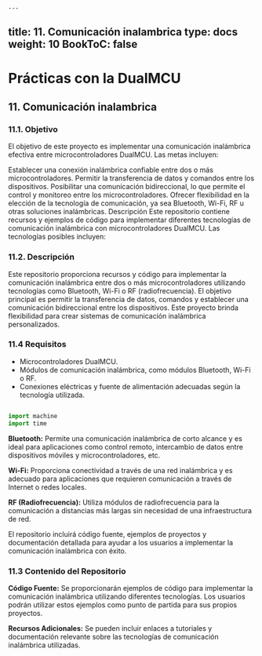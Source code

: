     ---
title: 11. Comunicación inalambrica
type: docs
weight: 10
BookToC: false
---

# Prácticas con la DualMCU

##    11. Comunicación inalambrica
### 11.1. Objetivo
El objetivo de este proyecto es implementar una comunicación inalámbrica efectiva entre microcontroladores DualMCU. Las metas incluyen:

Establecer una conexión inalámbrica confiable entre dos o más microcontroladores.
Permitir la transferencia de datos y comandos entre los dispositivos.
Posibilitar una comunicación bidireccional, lo que permite el control y monitoreo entre los microcontroladores.
Ofrecer flexibilidad en la elección de la tecnología de comunicación, ya sea Bluetooth, Wi-Fi, RF u otras soluciones inalámbricas.
Descripción
Este repositorio contiene recursos y ejemplos de código para implementar diferentes tecnologías de comunicación inalámbrica con microcontroladores DualMCU. Las tecnologías posibles incluyen:

### 11.2. Descripción
Este repositorio proporciona recursos y código para implementar la comunicación inalámbrica entre dos o más microcontroladores utilizando tecnologías como Bluetooth, Wi-Fi o RF (radiofrecuencia). El objetivo principal es permitir la transferencia de datos, comandos y establecer una comunicación bidireccional entre los dispositivos. Este proyecto brinda flexibilidad para crear sistemas de comunicación inalámbrica personalizados.
### 11.4 Requisitos
+ Microcontroladores DualMCU.
+ Módulos de comunicación inalámbrica, como módulos Bluetooth, Wi-Fi o RF.
+ Conexiones eléctricas y fuente de alimentación adecuadas según la tecnología utilizada.

```python

import machine
import time


```





**Bluetooth:** Permite una comunicación inalámbrica de corto alcance y es ideal para aplicaciones como control remoto, intercambio de datos entre dispositivos móviles y microcontroladores, etc.

**Wi-Fi:** Proporciona conectividad a través de una red inalámbrica y es adecuado para aplicaciones que requieren comunicación a través de Internet o redes locales.

**RF (Radiofrecuencia):** Utiliza módulos de radiofrecuencia para la comunicación a distancias más largas sin necesidad de una infraestructura de red.

El repositorio incluirá código fuente, ejemplos de proyectos y documentación detallada para ayudar a los usuarios a implementar la comunicación inalámbrica con éxito.

### 11.3 Contenido del Repositorio
**Código Fuente:** Se proporcionarán ejemplos de código para implementar la comunicación inalámbrica utilizando diferentes tecnologías. Los usuarios podrán utilizar estos ejemplos como punto de partida para sus propios proyectos.


**Recursos Adicionales:** Se pueden incluir enlaces a tutoriales y documentación relevante sobre las tecnologías de comunicación inalámbrica utilizadas.

 